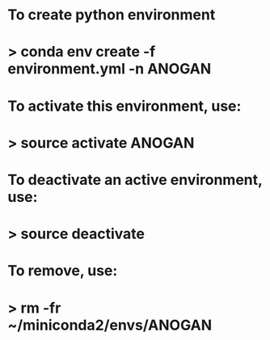 # To create python environment
# > conda env create -f environment.yml -n ANOGAN
#
# To activate this environment, use:
# > source activate ANOGAN
#
# To deactivate an active environment, use:
# > source deactivate
#
# To remove, use:
# > rm -fr ~/miniconda2/envs/ANOGAN

